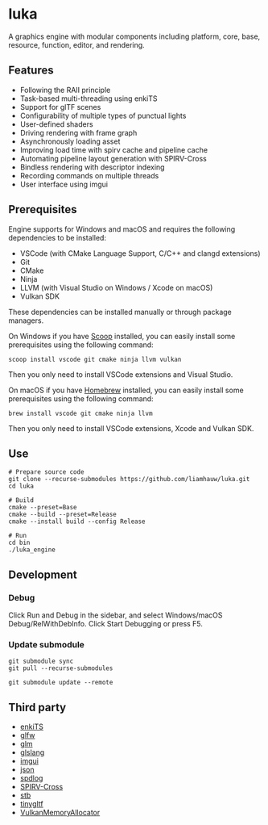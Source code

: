 # luka
A graphics engine with modular components including platform, core, base, resource, function, editor, and rendering.

## Features
- Following the RAII principle
- Task-based multi-threading using enkiTS
- Support for glTF scenes
- Configurability of multiple types of punctual lights
- User-defined shaders
- Driving rendering with frame graph
- Asynchronously loading asset
- Improving load time with spirv cache and pipeline cache
- Automating pipeline layout generation with SPIRV-Cross
- Bindless rendering with descriptor indexing
- Recording commands on multiple threads
- User interface using imgui

## Prerequisites
Engine supports for Windows and macOS and requires the following dependencies to be installed:
- VSCode (with CMake Language Support, C/C++ and clangd extensions)
- Git
- CMake
- Ninja
- LLVM (with Visual Studio on Windows / Xcode on macOS)
- Vulkan SDK

These dependencies can be installed manually or through package managers.

On Windows if you have [Scoop](https://scoop.sh/) installed, you can easily install some prerequisites using the following command:
```shell
scoop install vscode git cmake ninja llvm vulkan
```
Then you only need to install VSCode extensions and Visual Studio.

On macOS if you have [Homebrew](https://brew.sh/) installed, you can easily install some prerequisites using the following command:
```shell
brew install vscode git cmake ninja llvm
```
Then you only need to install VSCode extensions, Xcode and Vulkan SDK.

## Use
```shell
# Prepare source code
git clone --recurse-submodules https://github.com/liamhauw/luka.git
cd luka

# Build
cmake --preset=Base
cmake --build --preset=Release
cmake --install build --config Release

# Run
cd bin
./luka_engine
```

## Development
### Debug
Click Run and Debug in the sidebar, and select Windows/macOS Debug/RelWithDebInfo. Click Start Debugging or press F5.

### Update submodule
```shell
git submodule sync
git pull --recurse-submodules

git submodule update --remote
```

## Third party
- [enkiTS](https://github.com/dougbinks/enkiTS)
- [glfw](https://github.com/glfw/glfw)
- [glm](https://github.com/g-truc/glm)
- [glslang](https://github.com/KhronosGroup/glslang)
- [imgui](https://github.com/ocornut/imgui)
- [json](https://github.com/nlohmann/json)
- [spdlog](https://github.com/gabime/spdlog)
- [SPIRV-Cross](https://github.com/KhronosGroup/SPIRV-Cross)
- [stb](https://github.com/nothings/stb)
- [tinygltf](https://github.com/syoyo/tinygltf)
- [VulkanMemoryAllocator](https://github.com/GPUOpen-LibrariesAndSDKs/VulkanMemoryAllocator)
